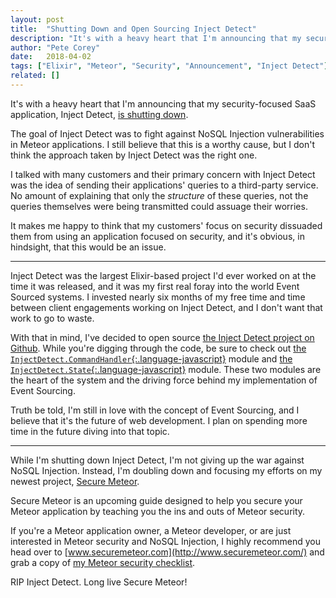 ```yaml
---
layout: post
title:  "Shutting Down and Open Sourcing Inject Detect"
description: "It's with a heavy heart that I'm announcing that my security-focused SaaS application, Inject Detect, is shutting down."
author: "Pete Corey"
date:   2018-04-02
tags: ["Elixir", "Meteor", "Security", "Announcement", "Inject Detect"]
related: []
---
```


It's with a heavy heart that I'm announcing that my security-focused SaaS application, Inject Detect, [is shutting down](http://www.injectdetect.com/goodbye/).

The goal of Inject Detect was to fight against NoSQL Injection vulnerabilities in Meteor applications. I still believe that this is a worthy cause, but I don't think the approach taken by Inject Detect was the right one.

I talked with many customers and their primary concern with Inject Detect was the idea of sending their applications' queries to a third-party service. No amount of explaining that only the _structure_ of these queries, not the queries themselves were being transmitted could assuage their worries.

It makes me happy to think that my customers' focus on security dissuaded them from using an application focused on security, and it's obvious, in hindsight, that this would be an issue.

---- 

Inject Detect was the largest Elixir-based project I'd ever worked on at the time it was released, and it was my first real foray into the world Event Sourced systems. I invested nearly six months of my free time and time between client engagements working on Inject Detect, and I don't want that work to go to waste.

With that in mind, I've decided to open source [the Inject Detect project on Github](https://github.com/pcorey/inject_detect/). While you're digging through the code, be sure to check out [the `InjectDetect.CommandHandler`{:.language-javascript}](https://github.com/pcorey/inject_detect/blob/master/lib/inject_detect/command_handler.ex) module and [the `InjectDetect.State`{:.language-javascript}](https://github.com/pcorey/inject_detect/blob/master/lib/inject_detect/state.ex) module. These two modules are the heart of the system and the driving force behind my implementation of Event Sourcing.

Truth be told, I'm still in love with the concept of Event Sourcing, and I believe that it's the future of web development. I plan on spending more time in the future diving into that topic.

---- 

While I'm shutting down Inject Detect, I'm not giving up the war against NoSQL Injection. Instead, I'm doubling down and focusing my efforts on my newest project, [Secure Meteor](http://www.securemeteor.com/).

Secure Meteor is an upcoming guide designed to help you secure your Meteor application by teaching you the ins and outs of Meteor security.

If you're a Meteor application owner, a Meteor developer, or are just interested in Meteor security and NoSQL Injection, I highly recommend you head over to [www.securemeteor.com](http://www.securemeteor.com/) and grab a copy of [my Meteor security checklist](http://www.securemeteor.com/#sign-up).

RIP Inject Detect. Long live Secure Meteor!
